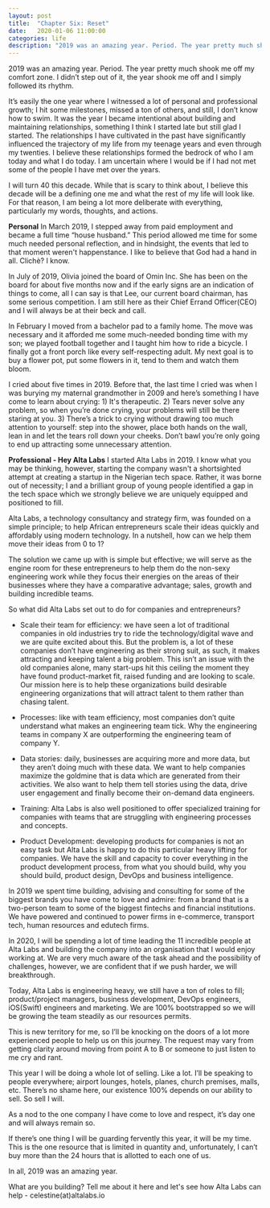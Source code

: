```yaml
---
layout: post
title:  "Chapter Six: Reset"
date:   2020-01-06 11:00:00
categories: life
description: "2019 was an amazing year. Period. The year pretty much shook me off my comfort zone. I didn’t step out of it, the year shook me off and I simply followed its rhythm. ."
---
```

2019 was an amazing year. Period. The year pretty much shook me off my comfort zone. I didn’t step out of it, the year shook me off and I simply followed its rhythm. 

It’s easily the one year where I witnessed a lot of personal and professional growth; I hit some milestones, missed a ton of others, and still, I don’t know how to swim. It was the year I became intentional about building and maintaining relationships, something I think I started late but still glad I started. The relationships I have cultivated in the past have significantly influenced the trajectory of my life from my teenage years and even through my twenties. I believe these relationships formed the bedrock of who I am today and what I do today. I am uncertain where I would be if I had not met some of the people I have met over the years. 

I will turn 40 this decade. While that is scary to think about, I believe this decade will be a defining one me and what the rest of my life will look like. For that reason, I am being a lot more deliberate with everything, particularly my words, thoughts, and actions. 

**Personal**
In March 2019, I stepped away from paid employment and became a full time “house husband.” This period allowed me time for some much needed personal reflection, and in hindsight, the events that led to that moment weren't happenstance. I like to believe that God had a hand in all. Clichè? I know.

In July of 2019, Olivia joined the board of Omin Inc. She has been on the board for about five months now and if the early signs are an indication of things to come, all I can say is that Lee, our current board chairman, has some serious competition. I am still here as their Chief Errand Officer(CEO) and I will always be at their beck and call.

In February I moved from a bachelor pad to a family home. The move was necessary and it afforded me some much-needed bonding time with my son; we played football together and I taught him how to ride a bicycle. I finally got a front porch like every self-respecting adult. My next goal is to buy a flower pot, put some flowers in it, tend to them and watch them bloom. 

I cried about five times in 2019. Before that, the last time I cried was when I was burying my maternal grandmother in 2009 and here’s something I have come to learn about crying: 1) It's therapeutic. 2) Tears never solve any problem, so when you’re done crying, your problems will still be there staring at you. 3) There’s a trick to crying without drawing too much attention to yourself: step into the shower, place both hands on the wall, lean in and let the tears roll down your cheeks. Don’t bawl you’re only going to end up attracting some unnecessary attention.


**Professional - Hey Alta Labs**
I started Alta Labs in 2019. I know what you may be thinking, however, starting the company wasn't a shortsighted attempt at creating a startup in the Nigerian tech space. Rather, it was borne out of necessity; I and a brilliant group of young people identified a gap in the tech space which we strongly believe we are uniquely equipped and positioned to fill.  

Alta Labs, a technology consultancy and strategy firm, was founded on a simple principle; to help African entrepreneurs scale their ideas quickly and affordably using modern technology. In a nutshell, how can we help them move their ideas from 0 to 1?

The solution we came up with is simple but effective; we will serve as the engine room for these entrepreneurs to help them do the non-sexy engineering work while they focus their energies on the areas of their businesses where they have a comparative advantage; sales, growth and building incredible teams.

So what did Alta Labs set out to do for companies and entrepreneurs?
* Scale their team for efficiency: we have seen a lot of traditional companies in old industries try to ride the technology/digital wave and we are quite excited about this. But the problem is, a lot of these companies don’t have engineering as their strong suit, as such, it makes attracting and keeping talent a big problem. This isn’t an issue with the old companies alone, many start-ups hit this ceiling the moment they have found product-market fit, raised funding and are looking to scale. Our mission here is to help these organizations build desirable engineering organizations that will attract talent to them rather than chasing talent. 

* Processes: like with team efficiency, most companies don’t quite understand what makes an engineering team tick. Why the engineering teams in company X are outperforming the engineering team of company Y. 

* Data stories: daily, businesses are acquiring more and more data, but they aren’t doing much with these data. We want to help companies maximize the goldmine that is data which are generated from their activities. We also want to help them tell stories using the data, drive user engagement and finally become their on-demand data engineers. 

* Training: Alta Labs is also well positioned to offer specialized training for companies with teams that are struggling with engineering processes and concepts. 

* Product Development: developing products for companies is not an easy task but Alta Labs is happy to do this particular heavy lifting for companies. We have the skill and capacity to cover everything in the product development process, from what you should build, why you should build, product design, DevOps and business intelligence.  

In 2019 we spent time building, advising and consulting for some of the biggest brands you have come to love and admire: from a brand that is a two-person team to some of the biggest fintechs and financial institutions. We have powered and continued to power firms in e-commerce, transport tech, human resources and edutech firms. 

In 2020, I will be spending a lot of time leading the 11 incredible people at Alta Labs and building the company into an organisation that I would enjoy working at. We are very much aware of the task ahead and the possibility of challenges, however, we are confident that if we push harder, we will breakthrough. 

Today, Alta Labs is engineering heavy, we still have a ton of roles to fill; product/project managers, business development, DevOps engineers, iOS(Swift) engineers and marketing. We are 100% bootstrapped so we will be growing the team steadily as our resources permits. 

This is new territory for me, so I’ll be knocking on the doors of a lot more experienced people to help us on this journey. The request may vary from getting clarity around moving from point A to B or someone to just listen to me cry and rant. 

This year I will be doing a whole lot of selling. Like a lot. I’ll be speaking to people everywhere; airport lounges, hotels, planes, church premises, malls, etc. There’s no shame here, our existence 100% depends on our ability to sell. So sell I will. 

As a nod to the one company I have come to love and respect, it’s day one and will always remain so.  

If there’s one thing I will be guarding fervently this year, it will be my time. This is the one resource that is limited in quantity and, unfortunately, I can’t buy more than the 24 hours that is allotted to each one of us.  

In all, 2019 was an amazing year.

What are you building? Tell me about it here and let's see how Alta Labs can help - celestine(at)altalabs.io 
